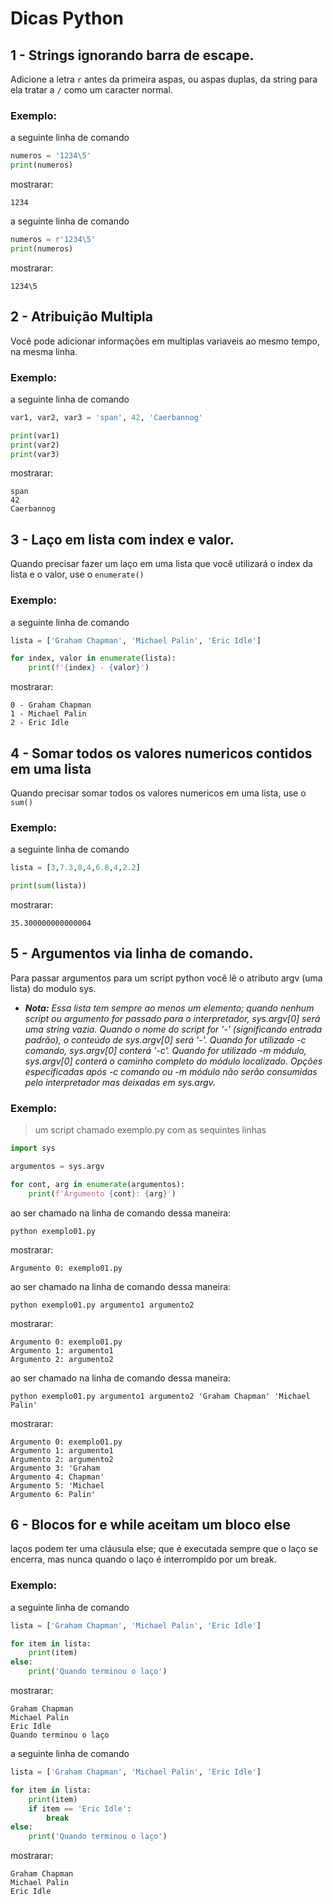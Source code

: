 # Dicas Python

1 - Strings ignorando barra de escape.
---

Adicione a letra `r` antes da primeira aspas, ou aspas duplas, da string para ela tratar a `/` como um caracter normal.

### Exemplo:

a seguinte linha de comando

```python
numeros = '1234\5'
print(numeros)
```

mostrarar:
```
1234
```

a seguinte linha de comando

```python
numeros = r'1234\5'
print(numeros)
```

mostrarar:
```
1234\5
```

2 - Atribuição Multipla
---

Você pode adicionar informações em multiplas variaveis ao mesmo tempo, na mesma linha.

### Exemplo:

a seguinte linha de comando

```python
var1, var2, var3 = 'span', 42, 'Caerbannog'

print(var1)
print(var2)
print(var3)
```

mostrarar:
```
span
42
Caerbannog
```


3 - Laço em lista com index e valor.
---

Quando precisar fazer um laço em uma lista que você utilizará o index da lista e o valor, use o `enumerate()`

### Exemplo:

a seguinte linha de comando

```python
lista = ['Graham Chapman', 'Michael Palin', 'Eric Idle']

for index, valor in enumerate(lista):
	print(f'{index} - {valor}')
```

mostrarar:
```
0 - Graham Chapman
1 - Michael Palin
2 - Eric Idle
```

4 - Somar todos os valores numericos contidos em uma lista
---

Quando precisar somar todos os valores numericos em uma lista, use o `sum()`

### Exemplo:

a seguinte linha de comando

```python
lista = [3,7.3,8,4,6.8,4,2.2]

print(sum(lista))
```

mostrarar:
```
35.300000000000004
```

5 - Argumentos via linha de comando.
---

Para passar argumentos para um script python você lê o atributo argv (uma lista) do modulo sys.

-  _**Nota:** Essa lista tem sempre ao menos um elemento; quando nenhum script ou argumento for passado para o interpretador, sys.argv[0] será uma string vazia. Quando o nome do script for '-' (significando entrada padrão), o conteúdo de sys.argv[0] será '-'. Quando for utilizado -c comando, sys.argv[0] conterá '-c'. Quando for utilizado -m módulo, sys.argv[0] conterá o caminho completo do módulo localizado. Opções especificadas após -c comando ou -m módulo não serão consumidas pelo interpretador mas deixadas em sys.argv._

### Exemplo:
> um script chamado exemplo.py com as sequintes linhas

```python
import sys

argumentos = sys.argv

for cont, arg in enumerate(argumentos):
	print(f'Argumento {cont}: {arg}')
```
ao ser chamado na linha de comando dessa maneira:
```
python exemplo01.py
```
mostrarar:
```
Argumento 0: exemplo01.py
```
ao ser chamado na linha de comando dessa maneira:
```
python exemplo01.py argumento1 argumento2
```
mostrarar:
```
Argumento 0: exemplo01.py
Argumento 1: argumento1
Argumento 2: argumento2
```
ao ser chamado na linha de comando dessa maneira:
```
python exemplo01.py argumento1 argumento2 'Graham Chapman' 'Michael Palin'
```
mostrarar:
```
Argumento 0: exemplo01.py
Argumento 1: argumento1
Argumento 2: argumento2
Argumento 3: 'Graham
Argumento 4: Chapman'
Argumento 5: 'Michael
Argumento 6: Palin'
```

6 - Blocos for e while aceitam um bloco else
---

laços podem ter uma cláusula else; que é executada sempre que o laço se encerra, mas nunca quando o laço é interrompido por um break.

### Exemplo:

a seguinte linha de comando

```python
lista = ['Graham Chapman', 'Michael Palin', 'Eric Idle']

for item in lista:
	print(item)
else:
	print('Quando terminou o laço')
```

mostrarar:
```
Graham Chapman
Michael Palin
Eric Idle
Quando terminou o laço
```
a seguinte linha de comando

```python
lista = ['Graham Chapman', 'Michael Palin', 'Eric Idle']

for item in lista:
	print(item)
	if item == 'Eric Idle':
		break
else:
	print('Quando terminou o laço')
```

mostrarar:
```
Graham Chapman
Michael Palin
Eric Idle
```

